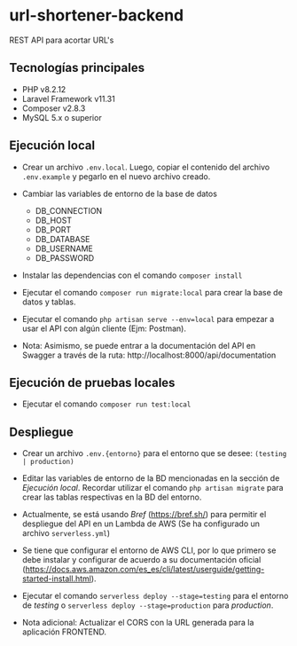 # url-shortener-backend

REST API para acortar URL's

## Tecnologías principales

-   PHP v8.2.12
-   Laravel Framework v11.31
-   Composer v2.8.3
-   MySQL 5.x o superior

## Ejecución local

-   Crear un archivo `.env.local`. Luego, copiar el contenido del archivo `.env.example` y pegarlo en el nuevo archivo creado.

-   Cambiar las variables de entorno de la base de datos

    -   DB_CONNECTION
    -   DB_HOST
    -   DB_PORT
    -   DB_DATABASE
    -   DB_USERNAME
    -   DB_PASSWORD

-   Instalar las dependencias con el comando `composer install`
-   Ejecutar el comando `composer run migrate:local` para crear la base de datos y tablas.

*   Ejecutar el comando `php artisan serve --env=local` para empezar a usar el API con algún cliente (Ejm: Postman).

*   Nota: Asimismo, se puede entrar a la documentación del API en Swagger a través de la ruta: http://localhost:8000/api/documentation

## Ejecución de pruebas locales

-   Ejecutar el comando `composer run test:local`

## Despliegue

-   Crear un archivo `.env.{entorno}` para el entorno que se desee: `(testing | production)`

-   Editar las variables de entorno de la BD mencionadas en la sección de _Ejecución local_. Recordar utilizar el comando `php artisan migrate` para crear las tablas respectivas en la BD del entorno.
-   Actualmente, se está usando _Bref_ (https://bref.sh/) para permitir el despliegue del API en un Lambda de AWS (Se ha configurado un archivo `serverless.yml`)

*   Se tiene que configurar el entorno de AWS CLI, por lo que primero se debe instalar y configurar de acuerdo a su documentación oficial (https://docs.aws.amazon.com/es_es/cli/latest/userguide/getting-started-install.html).

-   Ejecutar el comando `serverless deploy --stage=testing` para el entorno de _testing_ o `serverless deploy --stage=production` para _production_.

*   Nota adicional: Actualizar el CORS con la URL generada para la aplicación FRONTEND.
